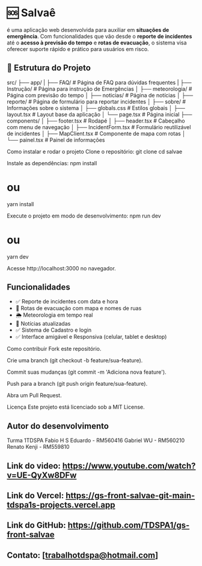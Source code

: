 # 🆘 Salvaê
 é uma aplicação web desenvolvida para auxiliar em **situações de emergência**. Com funcionalidades que vão desde o **reporte de incidentes** até o **acesso à previsão do tempo** e **rotas de evacuação**, o sistema visa oferecer suporte rápido e prático para usuários em risco.

## 📁 Estrutura do Projeto
src/
├── app/
| ├── FAQ/ # Página de FAQ para dúvidas frequentes
| ├── Instrução/ # Página para instrução de Emergências
│ ├── meteorologia/ # Página com previsão do tempo
│ ├── noticias/ # Página de notícias
│ ├── reporte/ # Página de formulário para reportar incidentes
│ ├── sobre/ # Informações sobre o sistema
│ ├── globals.css # Estilos globais
│ ├── layout.tsx # Layout base da aplicação
│ └── page.tsx # Página inicial
├── components/
│ ├── footer.tsx # Rodapé
│ ├── header.tsx # Cabeçalho com menu de navegação
│ ├── IncidentForm.tsx # Formulário reutilizável de incidentes
│ ├── MapClient.tsx # Componente de mapa com rotas
│ └── painel.tsx # Painel de informações

Como instalar e rodar o projeto
Clone o repositório:
git clone <link do github>
cd salvae

Instale as dependências:
npm install
# ou
yarn install

Execute o projeto em modo de desenvolvimento:
npm run dev
# ou
yarn dev

Acesse http://localhost:3000 no navegador.

## Funcionalidades

- ✅  Reporte de incidentes com data e hora
- 📍  Rotas de evacuação com mapa e nomes de ruas
- 🌦️  Meteorologia em tempo real
- 📰  Notícias atualizadas
- ✅  Sistema de Cadastro e login
- ✅  Interface amigável e Responsiva (celular, tablet e desktop)

Como contribuir
Fork este repositório.

Crie uma branch (git checkout -b feature/sua-feature).

Commit suas mudanças (git commit -m 'Adiciona nova feature').

Push para a branch (git push origin feature/sua-feature).

Abra um Pull Request.

Licença
Este projeto está licenciado sob a MIT License.

## Autor do desenvolvimento 
Turma 1TDSPA
Fabio H S Eduardo - RM560416
Gabriel WU - RM560210
Renato Kenji - RM559810

## Link do video: https://www.youtube.com/watch?v=UE-QyXw8DFw

## Link do Vercel: https://gs-front-salvae-git-main-tdspa1s-projects.vercel.app

## Link do GitHub: https://github.com/TDSPA1/gs-front-salvae

## Contato: [trabalhotdspa@hotmail.com]

